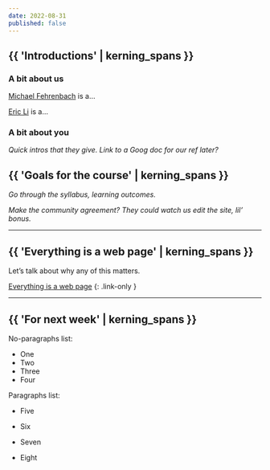 ```yaml
---
date: 2022-08-31
published: false
---
```




## {{ 'Introductions' | kerning_spans }}



### A bit about us

[Michael Fehrenbach](https://michaelfehrenbach.com) is a…

[Eric Li](https://eric.young.li) is a…



### A bit about you

*Quick intros that they give. Link to a Goog doc for our ref later?*



## {{ 'Goals for the course' | kerning_spans }}

*Go through the syllabus, learning outcomes.*

*Make the community agreement? They could watch us edit the site, lil’ bonus.*



------------



## {{ 'Everything is a web page' | kerning_spans }}

Let’s talk about why any of this matters.

[Everything is a web page](/topic/everything)
{: .link-only }




------------



## {{ 'For next week' | kerning_spans }}

No-paragraphs list:

* One
* Two
* Three
* Four

Paragraphs list:

* Five

* Six

* Seven

* Eight
